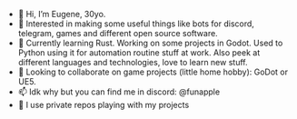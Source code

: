 - 👋 Hi, I’m Eugene, 30yo.
- 👀 Interested in making some useful things like bots for discord, telegram, games and different open source software.
- 🌱 Currently learning Rust. Working on some projects in Godot. Used to Python using it for automation routine stuff at work. Also peek at different languages and technologies, love to learn new stuff.
- 💞️ Looking to collaborate on game projects (little home hobby): GoDot or UE5.
- 📫 Idk why but you can find me in discord: @funapple
- 🔏 I use private repos playing with my projects

<!---
NaleVex/NaleVex is a ✨ special ✨ repository because its `README.md` (this file) appears on your GitHub profile.
You can click the Preview link to take a look at your changes.
--->
